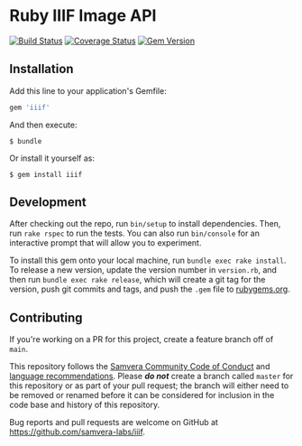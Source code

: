 # Ruby IIIF Image API

[![Build Status](https://travis-ci.org/samvera-labs/iiif-image-api.svg?branch=master)](https://travis-ci.org/samvera-labs/iiif-image-api)
[![Coverage Status](https://coveralls.io/repos/github/samvera-labs/iiif-image-api/badge.svg?branch=master)](https://coveralls.io/github/samvera-labs/iiif-image-api?branch=master)
[![Gem Version](https://badge.fury.io/rb/iiif-image-api.svg)](https://badge.fury.io/rb/iiif-image-api)

## Installation

Add this line to your application's Gemfile:

```ruby
gem 'iiif'
```

And then execute:

    $ bundle

Or install it yourself as:

    $ gem install iiif

## Development

After checking out the repo, run `bin/setup` to install dependencies. Then, run `rake rspec` to run the tests. You can also run `bin/console` for an interactive prompt that will allow you to experiment.

To install this gem onto your local machine, run `bundle exec rake install`. To release a new version, update the version number in `version.rb`, and then run `bundle exec rake release`, which will create a git tag for the version, push git commits and tags, and push the `.gem` file to [rubygems.org](https://rubygems.org).

## Contributing

If you're working on a PR for this project, create a feature branch off of `main`.

This repository follows the [Samvera Community Code of Conduct](https://samvera.atlassian.net/wiki/spaces/samvera/pages/405212316/Code+of+Conduct) and [language recommendations](https://github.com/samvera/maintenance/blob/master/templates/CONTRIBUTING.md#language).  Please ***do not*** create a branch called `master` for this repository or as part of your pull request; the branch will either need to be removed or renamed before it can be considered for inclusion in the code base and history of this repository.

Bug reports and pull requests are welcome on GitHub at https://github.com/samvera-labs/iiif.
